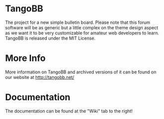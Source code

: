 TangoBB
=======

The project for a new simple bulletin board. Please note that this forum software will be as generic but a little complex on the theme design aspect as we want it to be very customizable for amateur web developers to learn.
TangoBB is released under the MIT License.

More Info
=======
More information on TangoBB and archived versions of it can be found on our website at http://tangobb.net/

Documentation
=======
The documentation can be found at the "Wiki" tab to the right!
